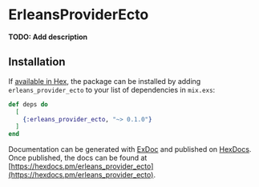 # ErleansProviderEcto

**TODO: Add description**

## Installation

If [available in Hex](https://hex.pm/docs/publish), the package can be installed
by adding `erleans_provider_ecto` to your list of dependencies in `mix.exs`:

```elixir
def deps do
  [
    {:erleans_provider_ecto, "~> 0.1.0"}
  ]
end
```

Documentation can be generated with [ExDoc](https://github.com/elixir-lang/ex_doc)
and published on [HexDocs](https://hexdocs.pm). Once published, the docs can
be found at [https://hexdocs.pm/erleans_provider_ecto](https://hexdocs.pm/erleans_provider_ecto).

